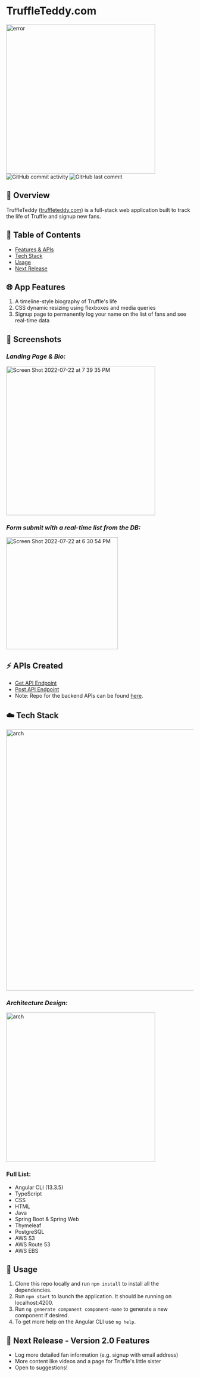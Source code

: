 
# TruffleTeddy.com 
<img width="400" alt="error" src="https://static.vecteezy.com/system/resources/previews/002/063/138/non_2x/cartoon-cute-dogs-with-big-bone-vector.jpg">
<img alt="GitHub commit activity" src="https://img.shields.io/github/commit-activity/m/aaroncorona/Truffle-App-Frontend">
<img alt="GitHub last commit" src="https://img.shields.io/github/last-commit/aaroncorona/Truffle-App-Frontend">

## 📜 Overview

TruffleTeddy (<a href = 'http://TruffleTeddy.com.s3-website-us-west-1.amazonaws.com/' target = "_blank">truffleteddy.com</a>)
is a full-stack web application built to track the life of Truffle and signup new fans.

## 📖 Table of Contents
* [Features & APIs](#-app-features)
* [Tech Stack](#%EF%B8%8F-tech-stack)
* [Usage](#-usage)
* [Next Release](#-next-release---version-20-features)


## 🌐 App Features
1. A timeline-style biography of Truffle's life
2. CSS dynamic resizing using flexboxes and media queries
3. Signup page to permanently log your name on the list of fans and see real-time data

## 📸 Screenshots
### _Landing Page & Bio:_ 
<img width="400" alt="Screen Shot 2022-07-22 at 7 39 35 PM" src="https://user-images.githubusercontent.com/31792170/180587543-651d52c7-7dc3-4bc2-9e08-52f6f8d5bd5d.png">


### _Form submit with a real-time list from the DB:_ 
<img width="300" alt="Screen Shot 2022-07-22 at 6 30 54 PM" src="https://user-images.githubusercontent.com/31792170/180587277-ec13bb82-5f45-4966-9e0c-d3a3a4b9ce61.png">


## ⚡ APIs Created
* [Get API Endpoint](http://test3app-env.eba-jdzv33hs.us-west-1.elasticbeanstalk.com/fans)
* [Post API Endpoint](http://test3app-env.eba-jdzv33hs.us-west-1.elasticbeanstalk.com/fans/signup)
* Note: Repo for the backend APIs can be found [here](https://github.com/aaroncorona/Truffle-App-Backend).


## ☁️ Tech Stack
<img width="700" alt="arch" src="https://user-images.githubusercontent.com/31792170/174703306-01d1c985-7c63-4d09-8fca-2abd354e70b0.png">

### _Architecture Design:_
<img width="400" alt="arch" src="https://user-images.githubusercontent.com/31792170/200756452-03411798-0752-4ce3-82f4-8ca4c93b2b61.png">

### Full List:
* Angular CLI (13.3.5)
* TypeScript
* CSS
* HTML
* Java
* Spring Boot & Spring Web
* Thymeleaf
* PostgreSQL
* AWS S3 
* AWS Route 53
* AWS EBS

## 🚀 Usage
1. Clone this repo locally and run `npm install` to install all the dependencies.
2. Run `npm start` to launch the application. It should be running on localhost:4200.
3. Run `ng generate component component-name` to generate a new component if desired. 
4. To get more help on the Angular CLI use `ng help`.

## 🚧 Next Release - Version 2.0 Features
* Log more detailed fan information (e.g. signup with email address)
* More content like videos and a page for Truffle's little sister
* Open to suggestions!

